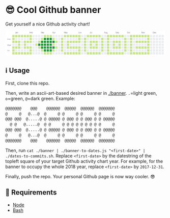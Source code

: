# 😎 Cool Github banner

Get yourself a nice Github activity chart!

![Example of a customized banner](./example.png)

## ℹ️ Usage

First, clone this repo.

Then, write an ascii-art-based desired banner in [./banner](./banner). `.`=light green, `o`=green, `@`=dark green. Example:

```txt
@@@@@@@    @@@    @@@@@@  @@@@@  @@@@@@  @@@@@@@
@     @   @...@  @     @ @     @ @     @ @     @
@@@ @@@  @.....@ @ @@@@@ @ @@@ @ @ @@@ @ @ @@@@@
  @ @   @.....@  @ @     @ @ @ @ @ @ @ @ @     @
@@@ @@@  @.....@ @ @@@@@ @ @@@ @ @ @@@ @ @ @@@@@
@     @   @...@  @     @ @     @ @     @ @     @
@@@@@@@    @@@    @@@@@@  @@@@@  @@@@@@  @@@@@@@
```

Then, run `cat ./banner | ./banner-to-dates.js "<first-date>" | ./dates-to-commits.sh`. Replace `<first-date>` by the datestring of the topleft square of your target Github activity chart year. For example, for the banner to occupy the whole 2018 year, replace `<first-date>` by `2017-12-31`.

Finally, push the repo. Your personal Github page is now way cooler. 😎

## 🔗 Requirements

- [Node](https://nodejs.org/en/download/)
- [Bash](https://www.gnu.org/software/bash/)